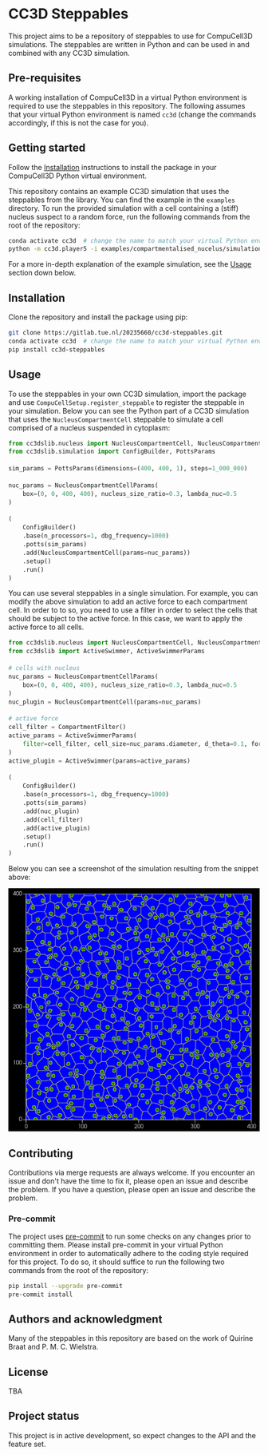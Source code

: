# CC3D Steppables

This project aims to be a repository of steppables to use for CompuCell3D
simulations. The steppables are written in Python and can be used in and
combined with any CC3D simulation.

## Pre-requisites

A working installation of CompuCell3D in a virtual Python environment is
required to use the steppables in this repository. The following assumes that
your virtual Python environment is named `cc3d` (change the commands
accordingly, if this is not the case for you).

## Getting started

Follow the [Installation](#installation) instructions to install the package in
your CompuCell3D Python virtual environment.

This repository contains an example CC3D simulation that uses the steppables
from the library. You can find the example in the `examples` directory. To run
the provided simulation with a cell containing a (stiff) nucleus suspect to a
random force, run the following commands from the root of the repository:

```bash
conda activate cc3d  # change the name to match your virtual Python environment
python -m cc3d.player5 -i examples/compartmentalised_nucelus/simulation.cc3d
```

For a more in-depth explanation of the example simulation, see the
[Usage](#usage) section down below.

## Installation

Clone the repository and install the package using pip:

```bash
git clone https://gitlab.tue.nl/20235660/cc3d-steppables.git
conda activate cc3d  # change the name to match your virtual Python environment
pip install cc3d-steppables
```

## Usage

To use the steppables in your own CC3D simulation, import the package and use
`CompuCellSetup.register_steppable` to register the steppable in your simulation.
Below you can see the Python part of a CC3D simulation that uses the
`NucleusCompartmentCell` steppable to simulate a cell comprised of a nucleus
suspended in cytoplasm:

```python
from cc3dslib.nucleus import NucleusCompartmentCell, NucleusCompartmentCellParams
from cc3dslib.simulation import ConfigBuilder, PottsParams

sim_params = PottsParams(dimensions=(400, 400, 1), steps=1_000_000)

nuc_params = NucleusCompartmentCellParams(
    box=(0, 0, 400, 400), nucleus_size_ratio=0.3, lambda_nuc=0.5
)

(
    ConfigBuilder()
    .base(n_processors=1, dbg_frequency=1000)
    .potts(sim_params)
    .add(NucleusCompartmentCell(params=nuc_params))
    .setup()
    .run()
)
```

You can use several steppables in a single simulation. For example, you can
modify the above simulation to add an active force to each compartment cell. In order
to to so, you need to use a filter in order to select the cells that should be
subject to the active force. In this case, we want to apply the active force to
all cells.

```python
from cc3dslib.nucleus import NucleusCompartmentCell, NucleusCompartmentCellParams
from cc3dslib import ActiveSwimmer, ActiveSwimmerParams

# cells with nucleus
nuc_params = NucleusCompartmentCellParams(
    box=(0, 0, 400, 400), nucleus_size_ratio=0.3, lambda_nuc=0.5
)
nuc_plugin = NucleusCompartmentCell(params=nuc_params)

# active force
cell_filter = CompartmentFilter()
active_params = ActiveSwimmerParams(
    filter=cell_filter, cell_size=nuc_params.diameter, d_theta=0.1, force_magnitude=1.0
)
active_plugin = ActiveSwimmer(params=active_params)

(
    ConfigBuilder()
    .base(n_processors=1, dbg_frequency=1000)
    .potts(sim_params)
    .add(nuc_plugin)
    .add(cell_filter)
    .add(active_plugin)
    .setup()
    .run()
)
```

Below you can see a screenshot of the simulation resulting from the snippet
above:

![Simulation_screenshot](assets/nucleus_w_active_force_screenshot.png)

## Contributing
Contributions via merge requests are always welcome. If you encounter an issue
and don't have the time to fix it, please open an issue and describe the
problem. If you have a question, please open an issue and describe the problem.

### Pre-commit
The project uses [pre-commit](https://pre-commit.com/) to run some checks on any
changes prior to committing them. Please install pre-commit in your virtual
Python environment in order to automatically adhere to the coding style required
for this project. To do so, it should suffice to run the following two commands
from the root of the repository:

```bash
pip install --upgrade pre-commit
pre-commit install
```

## Authors and acknowledgment
Many of the steppables in this repository are based on the work of Quirine
Braat and P. M. C. Wielstra.

## License

TBA

## Project status
This project is in active development, so expect changes to the API and the
feature set.
